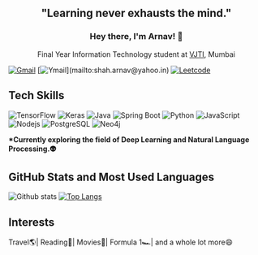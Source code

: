 <h2 align="center">"Learning never exhausts the mind."</h2>
<h3 align="center" style="border-bottom : none">Hey there, I'm Arnav! 👋</h3>
<p align="center">Final Year Information Technology student at <a href="https://vjtimumbai.in/">VJTI</a>, Mumbai</p>


[![Gmail](https://img.shields.io/badge/arnavshah73%40gmail.com-d14836?style=for-the-badge&logo=gmail&logoColor=white)](mailto:arnavshah73@gmail.com)
[![Ymail](https://img.shields.io/badge/shah.arnav%40yahoo.in-6001d2?style=for-the-badge&logo=yahoo!)](mailto:shah.arnav@yahoo.in)
[![Leetcode](https://img.shields.io/badge/CaptainArnav-9cf?style=for-the-badge&logo=leetcode&logoColor=white)](https://leetcode.com/CaptainArnav/)

## Tech Skills

![TensorFlow](https://img.shields.io/badge/-TensorFlow-f2f2f2?style=flat-square&logo=tensorflow)
![Keras](https://img.shields.io/badge/-Keras-red?style=flat-square&logo=keras)
![Java](https://img.shields.io/badge/-Java-ff6600?style=flat-square&logo=java)
![Spring Boot](https://img.shields.io/badge/-Spring%20Boot-white?style=flat-square&logo=springboot)
![Python](https://img.shields.io/badge/-Python-f2f2f2?style=flat-square&logo=python)
![JavaScript](https://img.shields.io/badge/-JavaScript-black?style=flat-square&logo=javascript)
![Nodejs](https://img.shields.io/badge/NodeJs-339933.svg?logo=node.js&logoColor=white)
![PostgreSQL](https://img.shields.io/badge/-PostgreSQL-9999ff?style=flat-square&logo=postgresql)
![Neo4j](https://img.shields.io/badge/-Neo4j-d9d9d9?style=flat-square&logo=neo4j)

**\*Currently exploring the field of Deep Learning and Natural Language Processing.👽**

## GitHub Stats and Most Used Languages

![Github stats](https://github-readme-stats.vercel.app/api?username=CaptainArnav&hide=issues&theme=gruvbox&show_icons=true&hide_border=false&count_private=true&include_all_commits=true&line_height=24.5)
[![Top Langs](https://github-readme-stats.vercel.app/api/top-langs/?username=CaptainArnav&layout=compact&theme=gruvbox&langs_count=10)](https://github.com/CaptainArnav/github-readme-stats)

## Interests
Travel🌎| Reading🤩| Movies🎥| Formula 1🏎| and a whole lot more😄
